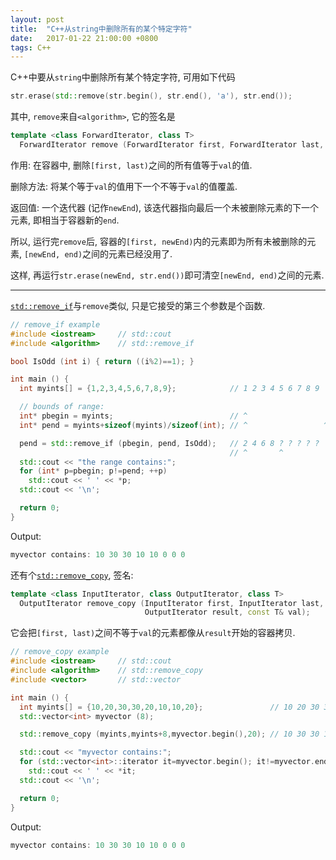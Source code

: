 ```yaml
---
layout: post
title:  "C++从string中删除所有的某个特定字符"
date:   2017-01-22 21:00:00 +0800
tags: C++
---
```


C++中要从`string`中删除所有某个特定字符, 可用如下代码

```cpp
str.erase(std::remove(str.begin(), str.end(), 'a'), str.end());
```

其中, `remove`来自`<algorithm>`, 它的签名是

```cpp
template <class ForwardIterator, class T>
  ForwardIterator remove (ForwardIterator first, ForwardIterator last, const T& val);
```

作用: 在容器中, 删除`[first, last)`之间的所有值等于`val`的值.

删除方法: 将某个等于`val`的值用下一个不等于`val`的值覆盖.

返回值: 一个迭代器 (记作`newEnd`), 该迭代器指向最后一个未被删除元素的下一个元素, 即相当于容器新的`end`.

所以, 运行完`remove`后, 容器的`[first, newEnd)`内的元素即为所有未被删除的元素, `[newEnd, end)`之间的元素已经没用了.

这样, 再运行`str.erase(newEnd, str.end())`即可清空`[newEnd, end)`之间的元素.

---

[`std::remove_if`](http://www.cplusplus.com/reference/algorithm/remove_if/)与`remove`类似, 只是它接受的第三个参数是个函数.

```cpp
// remove_if example
#include <iostream>     // std::cout
#include <algorithm>    // std::remove_if

bool IsOdd (int i) { return ((i%2)==1); }

int main () {
  int myints[] = {1,2,3,4,5,6,7,8,9};            // 1 2 3 4 5 6 7 8 9

  // bounds of range:
  int* pbegin = myints;                          // ^
  int* pend = myints+sizeof(myints)/sizeof(int); // ^                 ^

  pend = std::remove_if (pbegin, pend, IsOdd);   // 2 4 6 8 ? ? ? ? ?
                                                 // ^       ^
  std::cout << "the range contains:";
  for (int* p=pbegin; p!=pend; ++p)
    std::cout << ' ' << *p;
  std::cout << '\n';

  return 0;
}
```

Output:

```cpp
myvector contains: 10 30 30 10 10 0 0 0
```

还有个[`std::remove_copy`](http://www.cplusplus.com/reference/algorithm/remove_copy/), 签名:

```cpp
template <class InputIterator, class OutputIterator, class T>
  OutputIterator remove_copy (InputIterator first, InputIterator last,
                              OutputIterator result, const T& val);
```

它会把`[first, last)`之间不等于`val`的元素都像从`result`开始的容器拷贝.


```cpp
// remove_copy example
#include <iostream>     // std::cout
#include <algorithm>    // std::remove_copy
#include <vector>       // std::vector

int main () {
  int myints[] = {10,20,30,30,20,10,10,20};               // 10 20 30 30 20 10 10 20
  std::vector<int> myvector (8);

  std::remove_copy (myints,myints+8,myvector.begin(),20); // 10 30 30 10 10 0 0 0

  std::cout << "myvector contains:";
  for (std::vector<int>::iterator it=myvector.begin(); it!=myvector.end(); ++it)
    std::cout << ' ' << *it;
  std::cout << '\n';

  return 0;
}
```

Output:

```cpp
myvector contains: 10 30 30 10 10 0 0 0
```
